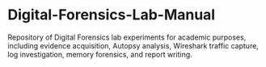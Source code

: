 # Digital-Forensics-Lab-Manual
Repository of Digital Forensics lab experiments for academic purposes, including evidence acquisition, Autopsy analysis, Wireshark traffic capture, log investigation, memory forensics, and report writing.
